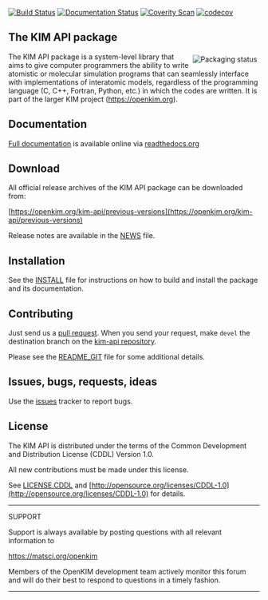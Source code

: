 <!---
#
# CDDL HEADER START
#
# The contents of this file are subject to the terms of the Common Development
# and Distribution License Version 1.0 (the "License").
#
# You can obtain a copy of the license at
# http://www.opensource.org/licenses/CDDL-1.0.  See the License for the
# specific language governing permissions and limitations under the License.
#
# When distributing Covered Code, include this CDDL HEADER in each file and
# include the License file in a prominent location with the name LICENSE.CDDL.
# If applicable, add the following below this CDDL HEADER, with the fields
# enclosed by brackets "[]" replaced with your own identifying information:
#
# Portions Copyright (c) [yyyy] [name of copyright owner]. All rights reserved.
#
# CDDL HEADER END
#

#
# Copyright (c) 2013--2019, Regents of the University of Minnesota.
# All rights reserved.
#
# Contributors:
#    Ryan S. Elliott
#    Ellad B. Tadmor
#

#
# Release: This file is part of the kim-api.git repository.
#
-->

[![Build Status](https://travis-ci.org/openkim/kim-api.svg?branch=devel)](https://travis-ci.org/openkim/kim-api)
[![Documentation Status](https://readthedocs.org/projects/kim-api/badge/?version=devel)](https://kim-api.readthedocs.io/en/devel/?badge=devel)
[![Coverity Scan](https://scan.coverity.com/projects/16411/badge.svg?flat=1)](https://scan.coverity.com/projects/openkim-kim-api)
[![codecov](https://codecov.io/gh/openkim/kim-api/branch/devel/graph/badge.svg)](https://codecov.io/gh/openkim/kim-api/branch/devel)

<p align="center"><h2>The KIM API package</h2></p>

<a href="https://repology.org/project/kim-api/versions"><img src="https://repology.org/badge/vertical-allrepos/kim-api.svg" alt="Packaging status" align="right" style="padding:5px;"/></a>

The KIM API package is a system-level library that aims to give computer
programmers the ability to write atomistic or molecular simulation programs
that can seamlessly interface with implementations of interatomic models,
regardless of the programming language (C, C++, Fortran, Python, etc.) in which
the codes are written.  It is part of the larger KIM project
(https://openkim.org).


Documentation
-------------

[Full documentation](https://kim-api.readthedocs.io/en/devel) is available online via [readthedocs.org](https://readthedocs.org)


Download
--------

All official release archives of the KIM API package can be downloaded from:

[https://openkim.org/kim-api/previous-versions](https://openkim.org/kim-api/previous-versions)

Release notes are available in the [NEWS](NEWS) file.


Installation
------------

See the [INSTALL](INSTALL) file for instructions on how to build and install
the package and its documentation.


Contributing
------------

Just send us a [pull request](https://help.github.com/articles/using-pull-requests/).
When you send your request, make `devel` the destination branch on the
[kim-api repository](https://github.com/openkim/kim-api).

Please see the [README_GIT](README_GIT) file for some additional details.


Issues, bugs, requests, ideas
-----------------------------

Use the [issues](https://github.com/openkim/kim-api/issues) tracker to report
bugs.


License
-------

The KIM API is distributed under the terms of the Common Development and
Distribution License (CDDL) Version 1.0.

All new contributions must be made under this license.

See [LICENSE.CDDL](LICENSE.CDDL) and
[http://opensource.org/licenses/CDDL-1.0](http://opensource.org/licenses/CDDL-1.0)
for details.


*******************************************************************************

SUPPORT

Support is always available by posting questions with all relevant information
to

<https://matsci.org/openkim>

Members of the OpenKIM development team actively monitor this forum and
will do their best to respond to questions in a timely fashion.

*******************************************************************************

